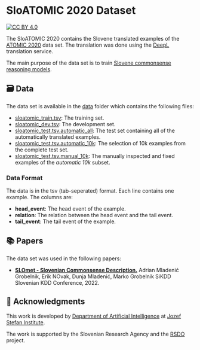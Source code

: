 # SloATOMIC 2020 Dataset

[![CC BY 4.0][cc-by-shield]][cc-by]

The SloATOMIC 2020 contains the Slovene translated examples of the [ATOMIC 2020][atomic-2020] data set.
The translation was done using the [DeepL][deepl] translation service.

The main purpose of the data set is to train [Slovene commonsense reasoning models][slomet-atomic-2020].

## 🗃️ Data

The data set is available in the [data](data) folder which contains the following files:

- [sloatomic_train.tsv](data/sloatomic_train.tsv): The training set.
- [sloatomic_dev.tsv](data/sloatomic_dev.tsv): The development set.
- [sloatomic_test.tsv.automatic_all](data/sloatomic_test.tsv.automatic_all): The test set containing all of the automatically translated examples.
- [sloatomic_test.tsv.automatic_10k](data/sloatomic_test.tsv.automatic_10k): The selection of 10k examples from the complete test set.
- [sloatomic_test.tsv.manual_10k](data/sloatomic_test.tsv.manual_10k): The manually inspected and fixed examples of the _automatic 10k_ subset.

### Data Format

The data is in the tsv (tab-seperated) format. Each line contains one example. The columns are:

- **head_event**: The head event of the example.
- **relation**: The relation between the head event and the tail event.
- **tail_event**: The tail event of the example.

## 📚 Papers

The data set was used in the following papers:

- **[SLOmet - Slovenian Commonsense Description.][published-paper]**
  Adrian Mladenić Grobelnik, Erik NOvak, Dunja Mladenić, Marko Grobelnik
  SiKDD Slovenian KDD Conference, 2022.

## 📣 Acknowledgments

This work is developed by [Department of Artificial Intelligence][ailab] at [Jozef Stefan Institute][ijs].

The work is supported by the Slovenian Research Agency and the [RSDO][rsdo] project.

[deepl]: https://www.deepl.com/translator
[atomic-2020]: https://allenai.org/data/atomic-2020
[slomet-atomic-2020]: https://github.com/eriknovak/RSDO-SLOmet-atomic-2020
[ailab]: http://ailab.ijs.si/
[ijs]: https://www.ijs.si/
[rsdo]: https://www.cjvt.si/rsdo/en/project/
[published-paper]: https://ailab.ijs.si/dunja/SiKDD2022/Papers/SiKDD2022_paper_5674.pdf
[cc-by]: http://creativecommons.org/licenses/by/4.0/
[cc-by-shield]: https://img.shields.io/badge/License-CC%20BY%204.0-lightgrey.svg
